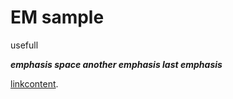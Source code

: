 # EM sample

usefull

***emphasis* *space* *another emphasis* *last emphasis***

[linkcontent](https://www.sample.com).